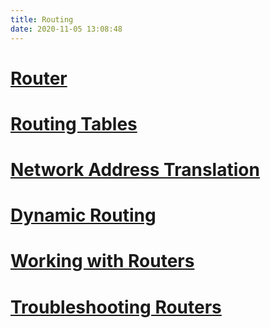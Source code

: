 ```yaml
---
title: Routing
date: 2020-11-05 13:08:48
---
```


# [Router](2020-10-10--18-08-51Z--router.md)

# [Routing Tables](2020-11-05--13-33-55Z--routing_tables.md)

# [Network Address Translation](2020-11-05--14-26-29Z--network_address_translation.md)

# [Dynamic Routing](2020-11-05--14-57-33Z--dynamic_routing.md)

# [Working with Routers](2020-11-07--15-38-21Z--working_with_routers.md)

# [Troubleshooting Routers](2020-11-07--16-05-40Z--troubleshooting_routers.md)

